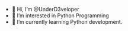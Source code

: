- 👋 Hi, I’m @UnderD3veloper
- 👀 I’m interested in Python Programming
- 🌱 I’m currently learning Python development.

<!---
UnderD3veloper/UnderD3veloper is a ✨ special ✨ repository because its `README.md` (this file) appears on your GitHub profile.
You can click the Preview link to take a look at your changes.
--->
